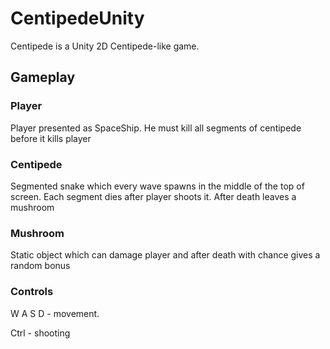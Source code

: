 # CentipedeUnity
Centipede is a Unity 2D Centipede-like game.

## Gameplay

### Player
Player presented as SpaceShip. He must kill all segments of centipede before it kills player

### Centipede
Segmented snake which every wave spawns in the middle of the top of screen. Each segment dies after player shoots it.
After death leaves a mushroom

### Mushroom
Static object which can damage player and after death with chance gives a random bonus

### Controls
W A S D - movement.

Ctrl - shooting
